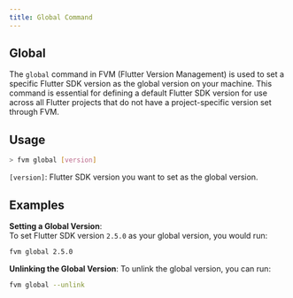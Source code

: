 ```yaml
---
title: Global Command
---
```


## Global

The `global` command in FVM (Flutter Version Management) is used to set a specific Flutter SDK version as the global version on your machine. This command is essential for defining a default Flutter SDK version for use across all Flutter projects that do not have a project-specific version set through FVM.

## Usage

```bash
> fvm global [version]
```

`[version]`: Flutter SDK version you want to set as the global version.


## Examples

**Setting a Global Version**:  
To set Flutter SDK version `2.5.0` as your global version, you would run:

```bash
fvm global 2.5.0
```

**Unlinking the Global Version**:
To unlink the global version, you can run:

```bash
fvm global --unlink
```

